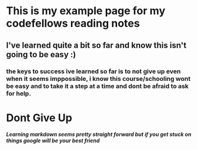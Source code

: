 # This is my example page for my codefellows reading notes

## I've learned quite a bit so far and know this isn't going to be easy :)

### the keys to success ive learned so far is to not give up even when it seems imppossible, i know this course/schooling wont be easy and to take it a step at a time and dont be afraid to ask for help.

# **Dont Give Up**
###### ***Learning markdown seems pretty straight forward but if you get stuck on things google will be your best friend***
